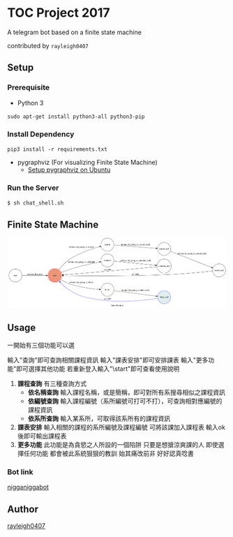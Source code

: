 # TOC Project 2017

A telegram bot based on a finite state machine

contributed by `rayleigh0407`

## Setup

### Prerequisite
* Python 3

```shell
sudo apt-get install python3-all python3-pip
```

### Install Dependency


```shell
pip3 install -r requirements.txt
```


* pygraphviz (For visualizing Finite State Machine)
    * [Setup pygraphviz on Ubuntu](http://www.jianshu.com/p/a3da7ecc5303)



### Run the Server

```shell
$ sh chat_shell.sh
```

## Finite State Machine
![fsm](./img/show-fsm.png)

## Usage

一開始有三個功能可以選

輸入"查詢"即可查詢相關課程資訊
輸入"課表安排"即可安排課表
輸入"更多功能"即可選擇其他功能
若重新登入輸入"\start"即可查看使用說明

1. **課程查詢**
	有三種查詢方式
    - **依名稱查詢**
      輸入課程名稱，或是簡稱，即可對所有系搜尋相似之課程資訊
    - **依編號查詢** 
      輸入課程編號（系所編號可打可不打），可查詢相對應編號的課程資訊
    - **依系所查詢**
      輸入某系所，可取得該系所有的課程資訊
2. **課表安排**
    輸入相關的課程的系所編號及課程編號
    可將該課加入課程表
    輸入ok後即可輸出課程表
3. **更多功能**
    此功能是為貪慾之人所設的一個陷阱
    只要是想搶涼爽課的人
	即使選擇任何功能
    都會被此系統狠狠的教訓
    始其痛改前非
    好好認真唸書
    
### Bot link
[nigganiggabot](https://telegram.me/nigganiggabot)
## Author
[rayleigh0407](https://github.com/rayleigh0407)
